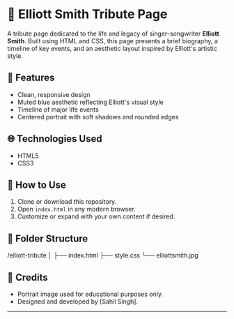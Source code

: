 # 🎵 Elliott Smith Tribute Page

A tribute page dedicated to the life and legacy of singer-songwriter **Elliott Smith**. Built using HTML and CSS, this page presents a brief biography, a timeline of key events, and an aesthetic layout inspired by Elliott's artistic style.

## 📸 Features

- Clean, responsive design
- Muted blue aesthetic reflecting Elliott's visual style
- Timeline of major life events
- Centered portrait with soft shadows and rounded edges

## 🌐 Technologies Used

- HTML5
- CSS3

## 💾 How to Use

1. Clone or download this repository.
2. Open `index.html` in any modern browser.
3. Customize or expand with your own content if desired.

## 📁 Folder Structure

/elliott-tribute
│
├── index.html
├── style.css
└── elliottsmith.jpg


## 🙏 Credits

- Portrait image used for educational purposes only.
- Designed and developed by [Sahil Singh].

---
